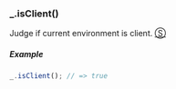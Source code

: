 ### _.isClient()

Judge if current environment is client. [&#x24C8;](https://github.com/MuYunyun/diana/blob/master/src/browser/device/isClient.ts "View in source")

##### Example
```js
_.isClient(); // => true
```